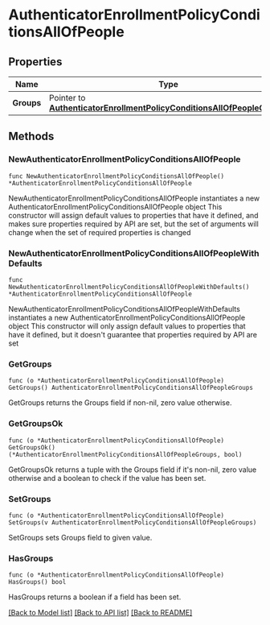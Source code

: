 # AuthenticatorEnrollmentPolicyConditionsAllOfPeople

## Properties

Name | Type | Description | Notes
------------ | ------------- | ------------- | -------------
**Groups** | Pointer to [**AuthenticatorEnrollmentPolicyConditionsAllOfPeopleGroups**](AuthenticatorEnrollmentPolicyConditionsAllOfPeopleGroups.md) |  | [optional] 

## Methods

### NewAuthenticatorEnrollmentPolicyConditionsAllOfPeople

`func NewAuthenticatorEnrollmentPolicyConditionsAllOfPeople() *AuthenticatorEnrollmentPolicyConditionsAllOfPeople`

NewAuthenticatorEnrollmentPolicyConditionsAllOfPeople instantiates a new AuthenticatorEnrollmentPolicyConditionsAllOfPeople object
This constructor will assign default values to properties that have it defined,
and makes sure properties required by API are set, but the set of arguments
will change when the set of required properties is changed

### NewAuthenticatorEnrollmentPolicyConditionsAllOfPeopleWithDefaults

`func NewAuthenticatorEnrollmentPolicyConditionsAllOfPeopleWithDefaults() *AuthenticatorEnrollmentPolicyConditionsAllOfPeople`

NewAuthenticatorEnrollmentPolicyConditionsAllOfPeopleWithDefaults instantiates a new AuthenticatorEnrollmentPolicyConditionsAllOfPeople object
This constructor will only assign default values to properties that have it defined,
but it doesn't guarantee that properties required by API are set

### GetGroups

`func (o *AuthenticatorEnrollmentPolicyConditionsAllOfPeople) GetGroups() AuthenticatorEnrollmentPolicyConditionsAllOfPeopleGroups`

GetGroups returns the Groups field if non-nil, zero value otherwise.

### GetGroupsOk

`func (o *AuthenticatorEnrollmentPolicyConditionsAllOfPeople) GetGroupsOk() (*AuthenticatorEnrollmentPolicyConditionsAllOfPeopleGroups, bool)`

GetGroupsOk returns a tuple with the Groups field if it's non-nil, zero value otherwise
and a boolean to check if the value has been set.

### SetGroups

`func (o *AuthenticatorEnrollmentPolicyConditionsAllOfPeople) SetGroups(v AuthenticatorEnrollmentPolicyConditionsAllOfPeopleGroups)`

SetGroups sets Groups field to given value.

### HasGroups

`func (o *AuthenticatorEnrollmentPolicyConditionsAllOfPeople) HasGroups() bool`

HasGroups returns a boolean if a field has been set.


[[Back to Model list]](../README.md#documentation-for-models) [[Back to API list]](../README.md#documentation-for-api-endpoints) [[Back to README]](../README.md)


